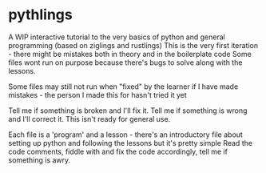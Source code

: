 # pythlings
A WIP interactive tutorial to the very basics of python and general programming (based on ziglings and rustlings)
This is the very first iteration - there might be mistakes both in theory and in the boilerplate code
Some files wont run on purpose because there's bugs to solve along with the lessons.

Some files may still not run when "fixed" by the learner if I have made mistakes - the person I made this for hasn't tried it yet

Tell me if something is broken and I'll fix it. Tell me if something is wrong and I'll correct it.
This isn't ready for general use.

Each file is a 'program' and a lesson - there's an introductory file about setting up python and following the lessons but it's pretty simple
Read the code comments, fiddle with and fix the code accordingly, tell me if something is awry.
